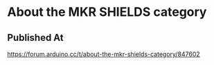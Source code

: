 # About the MKR SHIELDS category

## Published At

https://forum.arduino.cc/t/about-the-mkr-shields-category/847602
